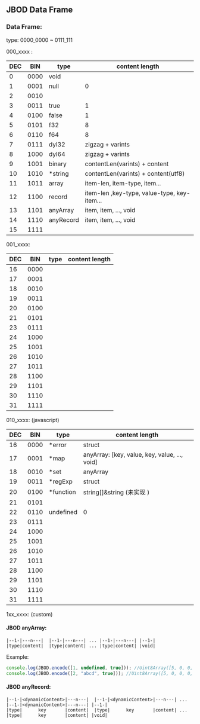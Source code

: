 ## JBOD Data Frame

### Data Frame:

type: 0000_0000 ~ 0111_111

000_xxxx :

| DEC | BIN  | type      | content length                              |
| --- | ---- | --------- | ------------------------------------------- |
| 0   | 0000 | void      |                                             |
| 1   | 0001 | null      | 0                                           |
| 2   | 0010 |           |                                             |
| 3   | 0011 | true      | 1                                           |
| 4   | 0100 | false     | 1                                           |
| 5   | 0101 | f32       | 8                                           |
| 6   | 0110 | f64       | 8                                           |
| 7   | 0111 | dyI32     | zigzag + varints                            |
| 8   | 1000 | dyI64     | zigzag + varints                            |
| 9   | 1001 | binary    | contentLen(varints) + content               |
| 10  | 1010 | \*string  | contentLen(varints) + content(utf8)         |
| 11  | 1011 | array     | item-len, item-type, item...                |
| 12  | 1100 | record    | item-len ,key-type, value-type, key-item... |
| 13  | 1101 | anyArray  | item, item, ..., void                       |
| 14  | 1110 | anyRecord | item, item, ..., void                       |
| 15  | 1111 |           |                                             |

001_xxxx:

| DEC | BIN  | type | content length |
| --- | ---- | ---- | -------------- |
| 16  | 0000 |      |                |
| 17  | 0001 |      |                |
| 18  | 0010 |      |                |
| 19  | 0011 |      |                |
| 20  | 0100 |      |                |
| 21  | 0101 |      |                |
| 23  | 0111 |      |                |
| 24  | 1000 |      |                |
| 25  | 1001 |      |                |
| 26  | 1010 |      |                |
| 27  | 1011 |      |                |
| 28  | 1100 |      |                |
| 29  | 1101 |      |                |
| 30  | 1110 |      |                |
| 31  | 1111 |      |                |

010_xxxx: (javascript)

| DEC | BIN  | type       | content length                                |
| --- | ---- | ---------- | --------------------------------------------- |
| 16  | 0000 | \*error    | struct                                        |
| 17  | 0001 | \*map      | anyArray: [key, value, key, value, ..., void] |
| 18  | 0010 | \*set      | anyArray                                      |
| 19  | 0011 | \*regExp   | struct                                        |
| 20  | 0100 | \*function | string[]&string (未实现 )                     |
| 21  | 0101 |            |                                               |
| 22  | 0110 | undefined  | 0                                             |
| 23  | 0111 |            |                                               |
| 24  | 1000 |            |                                               |
| 25  | 1001 |            |                                               |
| 26  | 1010 |            |                                               |
| 27  | 1011 |            |                                               |
| 28  | 1100 |            |                                               |
| 29  | 1101 |            |                                               |
| 30  | 1110 |            |                                               |
| 31  | 1111 |            |                                               |

1xx_xxxx: (custom)

#### JBOD anyArray:

```
|--1-|---n---|  |--1-|---n---| ... |--1-|---n---| |--1-|
|type|content|  |type|content| ... |type|content| |void|

```

Example:

```js
console.log(JBOD.encode([1, undefined, true])); //Uint8Array([5, 0, 0, 0, 1, 1, 3, 0]);
console.log(JBOD.encode([2, "abcd", true])); //Uint8Array([5, 0, 0, 0, 2, 11, 4, 97, 98, 99, 100, 3, 0]);
```

#### JBOD anyRecord:

```
|--1-|<dynamicContent>|---n---|  |--1-|<dynamicContent>|---n---| ... |--1-|<dynamicContent>|---n---| |--1-|
|type|      key       |content|  |type|      key       |content| ... |type|      key       |content| |void|

```
